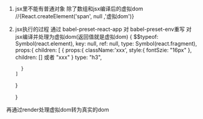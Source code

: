 ###
 1. jsx里不能有普通对象 除了数组和jsx编译后的虚拟dom
   //{React.createElement('span', null ,'虚拟dom')}
 2. jsx执行的过程  通过 babel-preset-react-app 对 babel-preset-env重写 对jsx编译并处理为虚拟dom(返回值就是虚拟dom) 
    {
      $$typeof: Symbol(react.element),
      key: null,
      ref: null,
      type: Symbol(react.fragment),
      props:{
        children: [
          {
             props:{
               className:'xxx',
               style:{
                fontSzie: "16px"
               },
               children: [] 或者 "xxx"
             }
            type: "h3",

          }
        ]
      }

    }

  再通过render处理虚拟dom转为真实的dom
